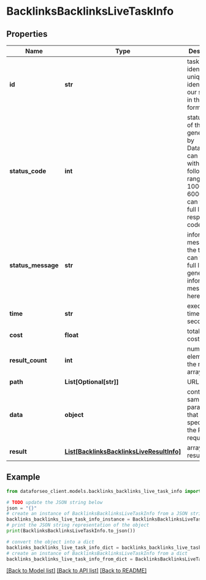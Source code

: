 # BacklinksBacklinksLiveTaskInfo


## Properties

Name | Type | Description | Notes
------------ | ------------- | ------------- | -------------
**id** | **str** | task identifier unique task identifier in our system in the UUID format | [optional] 
**status_code** | **int** | status code of the task generated by DataForSEO, can be within the following range: 10000-60000 you can find the full list of the response codes here | [optional] 
**status_message** | **str** | informational message of the task you can find the full list of general informational messages here | [optional] 
**time** | **str** | execution time, seconds | [optional] 
**cost** | **float** | total tasks cost, USD | [optional] 
**result_count** | **int** | number of elements in the result array | [optional] 
**path** | **List[Optional[str]]** | URL path | [optional] 
**data** | **object** | contains the same parameters that you specified in the POST request | [optional] 
**result** | [**List[BacklinksBacklinksLiveResultInfo]**](BacklinksBacklinksLiveResultInfo.md) | array of results | [optional] 

## Example

```python
from dataforseo_client.models.backlinks_backlinks_live_task_info import BacklinksBacklinksLiveTaskInfo

# TODO update the JSON string below
json = "{}"
# create an instance of BacklinksBacklinksLiveTaskInfo from a JSON string
backlinks_backlinks_live_task_info_instance = BacklinksBacklinksLiveTaskInfo.from_json(json)
# print the JSON string representation of the object
print(BacklinksBacklinksLiveTaskInfo.to_json())

# convert the object into a dict
backlinks_backlinks_live_task_info_dict = backlinks_backlinks_live_task_info_instance.to_dict()
# create an instance of BacklinksBacklinksLiveTaskInfo from a dict
backlinks_backlinks_live_task_info_from_dict = BacklinksBacklinksLiveTaskInfo.from_dict(backlinks_backlinks_live_task_info_dict)
```
[[Back to Model list]](../README.md#documentation-for-models) [[Back to API list]](../README.md#documentation-for-api-endpoints) [[Back to README]](../README.md)


